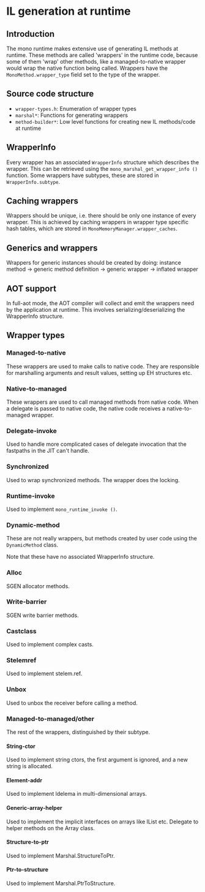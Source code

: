 # IL generation at runtime

## Introduction

The mono runtime makes extensive use of generating IL methods at runtime. These
methods are called 'wrappers' in the runtime code, because some of them 'wrap' other
methods, like a managed-to-native wrapper would wrap the native function being called.
Wrappers have the `MonoMethod.wrapper_type` field set to the type of the wrapper.

## Source code structure

- `wrapper-types.h`: Enumeration of wrapper types
- `marshal*`: Functions for generating wrappers
- `method-builder*`: Low level functions for creating new IL methods/code at runtime

## WrapperInfo

Every wrapper has an associated `WrapperInfo` structure which describes the wrapper.
This can be retrieved using the `mono_marshal_get_wrapper_info ()` function.
Some wrappers have subtypes, these are stored in `WrapperInfo.subtype`.

## Caching wrappers

Wrappers should be unique, i.e. there should be only one instance of every wrapper. This is
achieved by caching wrappers in wrapper type specific hash tables, which are stored in
`MonoMemoryManager.wrapper_caches`.

## Generics and wrappers

Wrappers for generic instances should be created by doing:
instance method -> generic method definition -> generic wrapper -> inflated wrapper

## AOT support

In full-aot mode, the AOT compiler will collect and emit the wrappers need by the
application at runtime. This involves serializing/deserializing the WrapperInfo structure.

## Wrapper types

### Managed-to-native

These wrappers are used to make calls to native code. They are responsible for marshalling
arguments and result values, setting up EH structures etc.

### Native-to-managed

These wrappers are used to call managed methods from native code. When a delegate is passed to
native code, the native code receives a native-to-managed wrapper.

### Delegate-invoke

Used to handle more complicated cases of delegate invocation that the fastpaths in the JIT can't handle.

### Synchronized

Used to wrap synchronized methods. The wrapper does the locking.

### Runtime-invoke

Used to implement `mono_runtime_invoke ()`.

### Dynamic-method

These are not really wrappers, but methods created by user code using the `DynamicMethod` class.

Note that these have no associated WrapperInfo structure.

### Alloc

SGEN allocator methods.

### Write-barrier

SGEN write barrier methods.

### Castclass

Used to implement complex casts.

### Stelemref

Used to implement stelem.ref.

### Unbox

Used to unbox the receiver before calling a method.

### Managed-to-managed/other

The rest of the wrappers, distinguished by their subtype.

#### String-ctor

Used to implement string ctors, the first argument is ignored, and a new string is allocated.

#### Element-addr

Used to implement ldelema in multi-dimensional arrays.

#### Generic-array-helper

Used to implement the implicit interfaces on arrays like IList<T> etc. Delegate to helper methods on the Array class.

#### Structure-to-ptr

Used to implement Marshal.StructureToPtr.

#### Ptr-to-structure

Used to implement Marshal.PtrToStructure.
